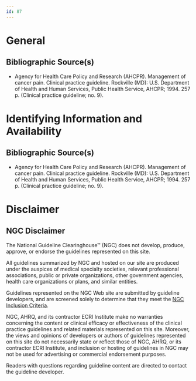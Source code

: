 ```yaml
---
id: 87
---
```


# General

## Bibliographic Source(s)

- Agency for Health Care Policy and Research (AHCPR). Management of cancer pain. Clinical practice guideline. Rockville (MD): U.S. Department of Health and Human Services, Public Health Service, AHCPR; 1994. 257 p. (Clinical practice guideline; no. 9).

# Identifying Information and Availability

## Bibliographic Source(s)

- Agency for Health Care Policy and Research (AHCPR). Management of cancer pain. Clinical practice guideline. Rockville (MD): U.S. Department of Health and Human Services, Public Health Service, AHCPR; 1994. 257 p. (Clinical practice guideline; no. 9).

# Disclaimer

## NGC Disclaimer

The National Guideline Clearinghouse™ (NGC) does not develop, produce, approve, or endorse the guidelines represented on this site.

All guidelines summarized by NGC and hosted on our site are produced under the auspices of medical specialty societies, relevant professional associations, public or private organizations, other government agencies, health care organizations or plans, and similar entities.

Guidelines represented on the NGC Web site are submitted by guideline developers, and are screened solely to determine that they meet the [NGC Inclusion Criteria](/help-and-about/summaries/inclusion-criteria).

NGC, AHRQ, and its contractor ECRI Institute make no warranties concerning the content or clinical efficacy or effectiveness of the clinical practice guidelines and related materials represented on this site. Moreover, the views and opinions of developers or authors of guidelines represented on this site do not necessarily state or reflect those of NGC, AHRQ, or its contractor ECRI Institute, and inclusion or hosting of guidelines in NGC may not be used for advertising or commercial endorsement purposes.

Readers with questions regarding guideline content are directed to contact the guideline developer.

